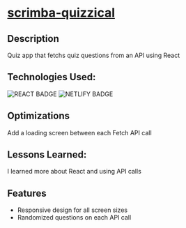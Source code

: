 # [scrimba-quizzical](https://quizzical-scrimba-site.netlify.app/)

## Description
Quiz app that fetchs quiz questions from an API using React 

## Technologies Used: 
![REACT BADGE](https://img.shields.io/badge/React-20232A?style=for-the-badge&logo=react&logoColor=61DAFB)
![NETLIFY BADGE](https://img.shields.io/badge/Netlify-00C7B7?style=for-the-badge&logo=netlify&logoColor=white)

## Optimizations

Add a loading screen between each Fetch API call

## Lessons Learned:

I learned more about React and using API calls

## Features
- Responsive design for all screen sizes
- Randomized questions on each API call
